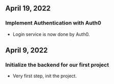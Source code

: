 ## April 19, 2022

### Implement Authentication with Auth0

- Login service is now done by Auth0.

## April 9, 2022

### Initialize the backend for our first project

- Very first step, init the project.
